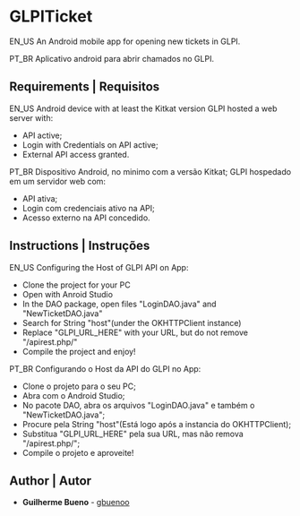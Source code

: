 # GLPITicket

EN_US
An Android mobile app for opening new tickets in GLPI.

PT_BR
Aplicativo android para abrir chamados no GLPI.

## Requirements | Requisitos

EN_US
Android device with at least the Kitkat version
GLPI hosted a web server with:
  - API active;
  - Login with Credentials on API active;
  - External API access granted.

PT_BR
Dispositivo Android, no minimo com a versão Kitkat;
GLPI hospedado em um servidor web com:
  - API ativa;
  - Login com credenciais ativo na API;
  - Acesso externo na API concedido.

## Instructions | Instruções  

EN_US
Configuring the Host of GLPI API on App:
  - Clone the project for your PC
  - Open with Anroid Studio
  - In the DAO package, open files "LoginDAO.java" and "NewTicketDAO.java"
  - Search for String "host"(under the OKHTTPClient instance)
  - Replace "GLPI_URL_HERE" with your URL, but do not remove "/apirest.php/"
  - Compile the project and enjoy!

PT_BR
Configurando o Host da API do GLPI no App:
  - Clone o projeto para o seu PC;
  - Abra com o Android Studio;
  - No pacote DAO, abra os arquivos "LoginDAO.java" e também o "NewTicketDAO.java";
  - Procure pela String "host"(Está logo após a instancia do OKHTTPClient);
  - Substitua "GLPI_URL_HERE" pela sua URL, mas não remova "/apirest.php/";
  - Compile o projeto e aproveite!


## Author | Autor

* **Guilherme Bueno** - [gbuenoo](https://github.com/gbuenoo)
